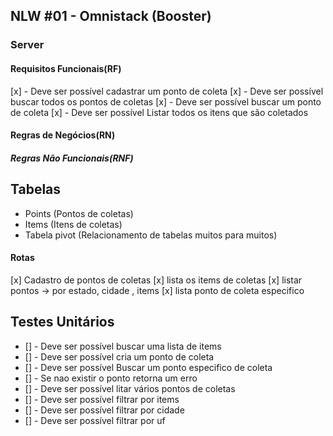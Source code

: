 ## NLW #01 - Omnistack (Booster)

### Server

#### Requisitos Funcionais(RF)

[x] - Deve ser possível cadastrar um ponto de coleta
[x] - Deve ser possível buscar todos os pontos de coletas
[x] - Deve ser possível buscar um ponto de coleta
[x] - Deve ser possível Listar todos os itens que são coletados

#### Regras de Negócios(RN)

##### Regras Não Funcionais(RNF)

## Tabelas

- Points (Pontos de coletas)
- Items (Itens de coletas)
- Tabela pivot (Relacionamento de tabelas muitos para muitos)

#### Rotas

[x] Cadastro de pontos de coletas
[x] lista os items de coletas
[x] listar pontos -> por estado, cidade , items
[x] lista ponto de coleta especifico

## Testes Unitários

- [] - Deve ser possível buscar uma lista de items
- [] - Deve ser possível cria um ponto de coleta
- [] - Deve ser possível Buscar um ponto especifico de coleta
- [] - Se nao existir o ponto retorna um erro
- [] - Deve ser possível litar vários pontos de coletas
- [] - Deve ser possível filtrar por items
- [] - Deve ser possível filtrar por cidade
- [] - Deve ser possível filtrar por uf
